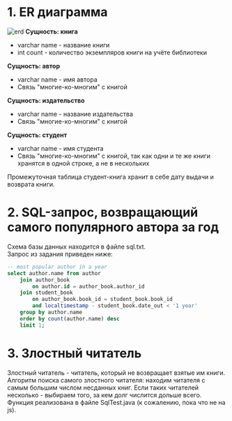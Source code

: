 # 1. ER диаграмма
![erd](https://user-images.githubusercontent.com/92732643/143015118-ddabf051-233f-4271-a43f-a45af859730d.png)
**Сущность: книга**
- varchar name - название книги
- int count - количество экземпляров книги на учёте библиотеки  

**Сущность: автор**
- varchar name - имя автора
- Связь "многие-ко-многим" с книгой  

**Сущность: издательство**
- varchar name - название издательства
- Связь "многие-ко-многим" с книгой  

**Сущность: студент**
- varchar name - имя студента
- Связь "многие-ко-многим" с книгой, так как одни и те же книги хранятся в одной строке, а не в нескольких  

Промежуточная таблица студент-книга хранит в себе дату выдачи и возврата книги.  
# 2. SQL-запрос, возвращающий самого популярного автора за год
Схема базы данных находится в файле sql.txt.  
Запрос из задания приведен ниже:  
```sql
-- most popular author in a year
select author.name from author
	join author_book
		on author.id = author_book.author_id
	join student_book
		on author_book.book_id = student_book.book_id
		and localtimestamp - student_book.date_out < '1 year'
	group by author.name
	order by count(author.name) desc 
	limit 1;
  ```
# 3. Злостный читатель
Злостный читатель - читатель, который не возвращает взятые им книги.  
Алгоритм поиска самого злостного читателя: находим читателя с самым большим числом несданных книг. Если таких читателей несколько - выбираем того, за кем долг числится дольше всего.  
Функция реализована в файле SqlTest.java (к сожалению, пока что не на js).  
